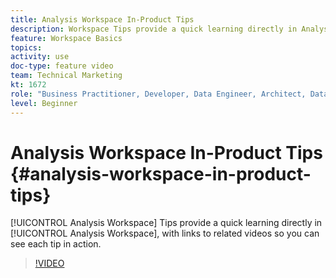 ```yaml
---
title: Analysis Workspace In-Product Tips
description: Workspace Tips provide a quick learning directly in Analysis Workspace, with links to related videos so you can see each tip in action.
feature: Workspace Basics
topics: 
activity: use
doc-type: feature video
team: Technical Marketing
kt: 1672
role: "Business Practitioner, Developer, Data Engineer, Architect, Data Architect, Administrator, Leader"
level: Beginner
---
```


# Analysis Workspace In-Product Tips {#analysis-workspace-in-product-tips}

[!UICONTROL Analysis Workspace] Tips provide a quick learning directly in [!UICONTROL Analysis Workspace], with links to related videos so you can see each tip in action.

>[!VIDEO](https://video.tv.adobe.com/v/23135/?quality=12)
